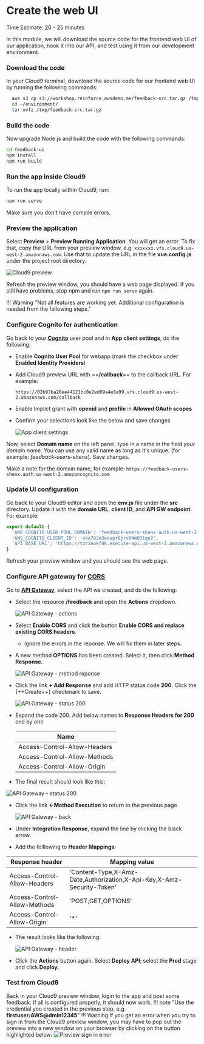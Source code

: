 # Create the web UI
Time Estimate: 20 - 25 minutes  

In this module, we will download the source code for the frontend web UI of our application, hook it into our API, and test using it from our development environment.

### Download the code 

In your Cloud9 terminal, download the source code for our frontend web UI by running the following commands:

```bash
  aws s3 cp s3://workshop.reinforce.awsdemo.me/feedback-src.tar.gz /tmp/
  cd ~/environment/
  tar xvfz /tmp/feedback-src.tar.gz
```

### Build the code

Now upgrade Node.js and build the code with the following commands:

```bash
cd feedback-ui
npm install
npm run build

```

### Run the app inside Cloud9

To run the app locally within Cloud9, run:

```bash
npm run serve
```

Make sure you don't have compile errors.

### Preview the application

Select **Preview** > **Preview Running Application**. You will get an error. To fix that, copy the URL from your preview window, e.g. `xxxxxxx.vfs.cloud9.us-west-2.amazonaws.com`. Use that to update the URL in the file __vue.config.js__ under the project root directory.

![Cloud9 preview](../screenshots/screen9.png)

Refresh the preview window, you should have a web page displayed. If you still have problems, stop npm and run `npm run serve` again.

!!! Warning "Not all features are working yet. Additional configuration is needed from the following steps."

### Configure Cognito for authentication

Go back to your [**Cognito**](https://us-west-2.console.aws.amazon.com/cognito/home?region=us-west-2 "AWS Cognito") user pool and in __App client settings__, do the following:

* Enable __Cognito User Pool__ for webapp (mark the checkbox under **Enabled Identity Providers**)
* Add Cloud9 preview URL with ==__/callback__== to the callback URL. For example:

    `https://02b97ba28ee44121bc0e2ed09a4e6e99.vfs.cloud9.us-west-2.amazonaws.com/callback`

* Enable Implict grant with __openid__ and __profile__ in __Allowed OAuth scopes__
* Confirm your selections look like the below and save changes  

  ![App client settings](../screenshots/clientsettings.png)

Now, select __Domain name__ on the left panel, type in a name in the field _your domain name_. You can use any valid name as long as it's unique. (for example: _feedback-users-shenx_). Save changes.


Make a note for the domain name, for example: `https://feedback-users-shenx.auth.us-west-2.amazoncognito.com`

### Update UI configuration

Go back to your Cloud9 editor and open the **env.js** file under the **src** directory. Update it with the __domain URL__, __client ID__, and __API GW endpoint__. For example:
```javascript
export default {
  'AWS_COGNITO_USER_POOL_DOMAIN': 'feedback-users-shenx.auth.us-west-2.amazoncognito.com',
  'AWS_COGNITO_CLIENT_ID': '4ea782m3eaupr6jrv84m031qo2',
  'API_BASE_URL': 'https://tzr1eokf4k.execute-api.us-west-2.amazonaws.com/Prod'
}
```

Refresh your preview window and you should see the web page.

### Configure API gateway for [CORS](https://en.wikipedia.org/wiki/Cross-origin_resource_sharing "CORS")

Go to [**API Gateway**](https://us-west-2.console.aws.amazon.com/apigateway/home?region=us-west-2 "API GW"), select the API we created, and do the following:

* Select the resource __/feedback__ and open the __Actions__ dropdown.

  ![API Gateway - actions](../screenshots/api-gw-0.png)

* Select __Enable CORS__ and click the button __Enable CORS and replace existing CORS headers__.

    - Ignore the errors in the reponse. We will fix them in later steps.

* A new method __OPTIONS__ has been created. Select it, then click __Method Response__.

  ![API Gateway - method reponse](../screenshots/api-gw-1.png)

* Click the link __+ Add Response__ and add HTTP status code __200__. Click the {++Create++} checkmark to save.

  ![API Gateway - status 200](../screenshots/api-gw-2.png)

* Expand the code 200. Add below names to __Response Headers for 200__ one by one

    |Name             |
    |-----------------------------|
    |Access-Control-Allow-Headers|
    |Access-Control-Allow-Methods|
    |Access-Control-Allow-Origin|


 * The final result should look like this:

  ![API Gateway - status 200](../screenshots/api-gw-3.png)

* Click the link __<-Method Execution__ to return to the previous page

  ![API Gateway - back](../screenshots/api-gw-4.png)

* Under __Integration Response__, expand the line by clicking the black arrow.

* Add the folllowing to __Header Mappings__:

|Response header              |Mapping value|
|-----------------------------|-------------|
|Access-Control-Allow-Headers |'Content-Type,X-Amz-Date,Authorization,X-Api-Key,X-Amz-Security-Token'|	
|Access-Control-Allow-Methods|'POST,GET,OPTIONS'|
|Access-Control-Allow-Origin |'*'|

* The result looks like the following:

  ![API Gateway - header](../screenshots/api-gw-5.png)

* Click the __Actions__ button again. Select __Deploy API__; select the __Prod__ stage and click __Deploy__.

### Test from Cloud9

Back in your Cloud9 preview window, login to the app and post some feedback. If all is configured properly, it should now work.
!!! note "Use the credential you created in the previous step, e.g. __firstuser__/__AWS@dmin12345__"
!!! Warning
    If you get an error when you try to sign in from the Cloud9 preview window, you may have to pop out the preview into a new window on your browser by clicking on the button highlighted below:
    ![Preview sign in error](../screenshots/previewpopout.png)
  


